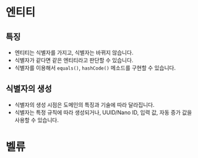 ```
```

# 엔티티
## 특징
- 엔티티는 식별자를 가지고, 식별자는 바뀌지 않습니다.
- 식별자가 같다면 같은 엔티티라고 판단할 수 있습니다. 
- 식별자를 이용해서 `equals()`, `hashCode()` 메소드를 구현할 수 있습니다.

## 식별자의 생성
- 식별자의 생성 시점은 도메인의 특징과 기술에 따라 달라집니다.
- 식별자는 특정 규칙에 따라 생성되거나, UUID/Nano ID, 입력 값, 자동 증가 값을 사용할 수 있습니다.


# 벨류
